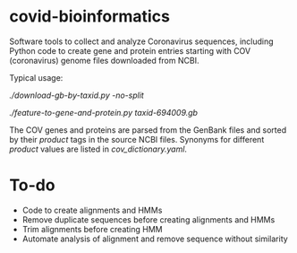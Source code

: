 # covid-bioinformatics
Software tools to collect and analyze Coronavirus sequences, including Python code to create gene and protein entries 
starting with COV (coronavirus) genome files downloaded from NCBI.

Typical usage:

*./download-gb-by-taxid.py -no-split*

*./feature-to-gene-and-protein.py taxid-694009.gb*

The COV genes and proteins are parsed from the GenBank files and sorted by their *product* tags in the source NCBI files.
Synonyms for different *product* values are listed in *cov_dictionary.yaml*.


# To-do
* Code to create alignments and HMMs
* Remove duplicate sequences before creating alignments and HMMs
* Trim alignments before creating HMM
* Automate analysis of alignment and remove sequence without similarity
